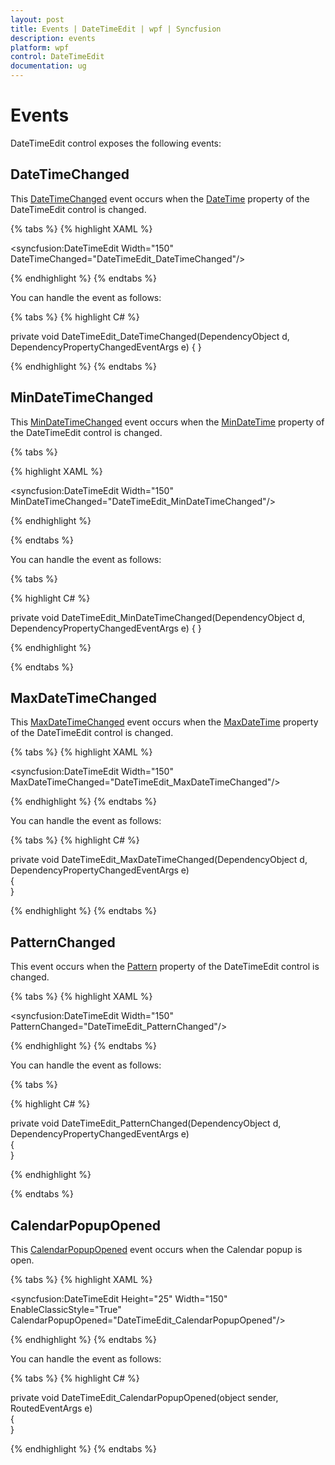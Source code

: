```yaml
---
layout: post
title: Events | DateTimeEdit | wpf | Syncfusion
description: events
platform: wpf
control: DateTimeEdit
documentation: ug
---
```


# Events

DateTimeEdit control exposes the following events:

## DateTimeChanged

This [DateTimeChanged](https://help.syncfusion.com/cr/wpf/Syncfusion.Shared.Wpf~Syncfusion.Windows.Shared.DateTimeEdit~DateTimeChanged_EV.html) event occurs when the [DateTime](https://help.syncfusion.com/cr/wpf/Syncfusion.Shared.Wpf~Syncfusion.Windows.Shared.DateTimeEdit~DateTime.html) property of the DateTimeEdit control is changed.

{% tabs %}
{% highlight XAML %}

<syncfusion:DateTimeEdit Width="150" DateTimeChanged="DateTimeEdit_DateTimeChanged"/>

{% endhighlight  %}
{% endtabs %}

You can handle the event as follows:

{% tabs %}
{% highlight C# %}

private void DateTimeEdit_DateTimeChanged(DependencyObject d, DependencyPropertyChangedEventArgs e)        {        }

{% endhighlight  %}
{% endtabs %}

## MinDateTimeChanged

This [MinDateTimeChanged](https://help.syncfusion.com/cr/wpf/Syncfusion.Shared.Wpf~Syncfusion.Windows.Shared.DateTimeEdit~MinDateTimeChanged_EV.html) event occurs when the [MinDateTime](https://help.syncfusion.com/cr/wpf/Syncfusion.Shared.Wpf~Syncfusion.Windows.Shared.DateTimeEdit~MinDateTime.html) property of the DateTimeEdit control is changed.

{% tabs %}

{% highlight XAML %}

<syncfusion:DateTimeEdit Width="150" MinDateTimeChanged="DateTimeEdit_MinDateTimeChanged"/>

{% endhighlight  %}

{% endtabs %}

You can handle the event as follows:

{% tabs %}

{% highlight C# %}

private void DateTimeEdit_MinDateTimeChanged(DependencyObject d, DependencyPropertyChangedEventArgs e)        {        }

{% endhighlight %}

{% endtabs %}

## MaxDateTimeChanged

This [MaxDateTimeChanged](https://help.syncfusion.com/cr/wpf/Syncfusion.Shared.Wpf~Syncfusion.Windows.Shared.DateTimeEdit~MaxDateTimeChanged_EV.html) event occurs when the [MaxDateTime](https://help.syncfusion.com/cr/wpf/Syncfusion.Shared.Wpf~Syncfusion.Windows.Shared.DateTimeEdit~MaxDateTime.html) property of the DateTimeEdit control is changed.

{% tabs %}
{% highlight XAML %}

<syncfusion:DateTimeEdit Width="150" MaxDateTimeChanged="DateTimeEdit_MaxDateTimeChanged"/>

{% endhighlight  %}
{% endtabs %}

You can handle the event as follows:

{% tabs %}
{% highlight C# %}

private void DateTimeEdit_MaxDateTimeChanged(DependencyObject d, DependencyPropertyChangedEventArgs e)        
{        
}

{% endhighlight  %}
{% endtabs %}

## PatternChanged

This event occurs when the [Pattern](https://help.syncfusion.com/cr/cref_files/wpf/Syncfusion.Shared.Wpf~Syncfusion.Windows.Shared.DateTimeBase~Pattern.html) property of the DateTimeEdit control is changed.

{% tabs %}
{% highlight XAML %}

<syncfusion:DateTimeEdit Width="150" PatternChanged="DateTimeEdit_PatternChanged"/>

{% endhighlight %}
{% endtabs %}

You can handle the event as follows:

{% tabs %}

{% highlight C# %}

private void DateTimeEdit_PatternChanged(DependencyObject d, DependencyPropertyChangedEventArgs e)        
{  
}

{% endhighlight  %}

{% endtabs %}

## CalendarPopupOpened

This [CalendarPopupOpened](https://help.syncfusion.com/cr/wpf/Syncfusion.Shared.Wpf~Syncfusion.Windows.Shared.DateTimeEdit~CalendarPopupOpened_EV.html) event occurs when the Calendar popup is open.

{% tabs %}
{% highlight XAML %}

<syncfusion:DateTimeEdit Height="25" Width="150" EnableClassicStyle="True" CalendarPopupOpened="DateTimeEdit_CalendarPopupOpened"/>

{% endhighlight  %}
{% endtabs %}

You can handle the event as follows:

{% tabs %}
{% highlight C# %}

private void DateTimeEdit_CalendarPopupOpened(object sender, RoutedEventArgs e)        
{        
}

{% endhighlight %}
{% endtabs %}
